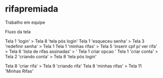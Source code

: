 # rifapremiada
Trabalho em equipe

Fluxo da tela

Tela 1 'login' > Tela 8 'tela pós login'
Tela 1 'esqueceu senha' > Tela 3 'redefinir senha' > Tela 1 
Tela 1 'minhas rifas' > Tela 5 'inserir cpf p/ ver rifa' > Tela 6 'lista de rifas assinadas' > ' Tela 1 criar opcao '
Tela 1 'criar conta' > Tela 2 'criando conta' > Tela 8 'tela pós login'


Tela 8 'criar rifa' > Tela 9 'criando rifa'
Tela 8 'minhas rifas' > Tela 11 'Minhas Rifas'

